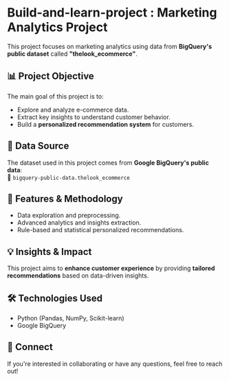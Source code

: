 # Build-and-learn-project : Marketing Analytics Project  

This project focuses on marketing analytics using data from **BigQuery's public dataset** called **"thelook_ecommerce"**.  

## 📊 Project Objective  
The main goal of this project is to:  
- Explore and analyze e-commerce data.  
- Extract key insights to understand customer behavior.  
- Build a **personalized recommendation system** for customers.  

## 📂 Data Source  
The dataset used in this project comes from **Google BigQuery's public data**:  
📌 `bigquery-public-data.thelook_ecommerce`  

## 🚀 Features & Methodology  
- Data exploration and preprocessing.  
- Advanced analytics and insights extraction.  
- Rule-based and statistical personalized recommendations.  

## 💡 Insights & Impact  
This project aims to **enhance customer experience** by providing **tailored recommendations** based on data-driven insights.  

## 🛠️ Technologies Used  
- Python (Pandas, NumPy, Scikit-learn)  
- Google BigQuery  

## 🔗 Connect  
If you're interested in collaborating or have any questions, feel free to reach out!  

